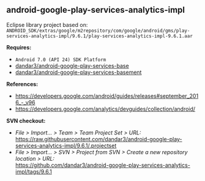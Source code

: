 ## android-google-play-services-analytics-impl

Eclipse library project based on:<br/>
`ANDROID_SDK/extras/google/m2repository/com/google/android/gms/play-services-analytics-impl/9.6.1/play-services-analytics-impl-9.6.1.aar`

**Requires:**
- `Android 7.0 (API 24) SDK Platform`
- [dandar3/android-google-play-services-base](https://github.com/dandar3/android-google-play-services-base/tree/9.6.1)
- [dandar3/android-google-play-services-basement](https://github.com/dandar3/android-google-play-services-basement/tree/9.6.1)

**References:**
- https://developers.google.com/android/guides/releases#september_2016_-_v96
- https://developers.google.com/analytics/devguides/collection/android/

**SVN checkout:**
- _File > Import... > Team > Team Project Set > URL:_<br/>
  https://raw.githubusercontent.com/dandar3/android-google-play-services-analytics-impl/9.6.1/.projectset
- _File > Import... > SVN > Project from SVN > Create a new repository location > URL:_<br/> 
  https://github.com/dandar3/android-google-play-services-analytics-impl/tags/9.6.1
